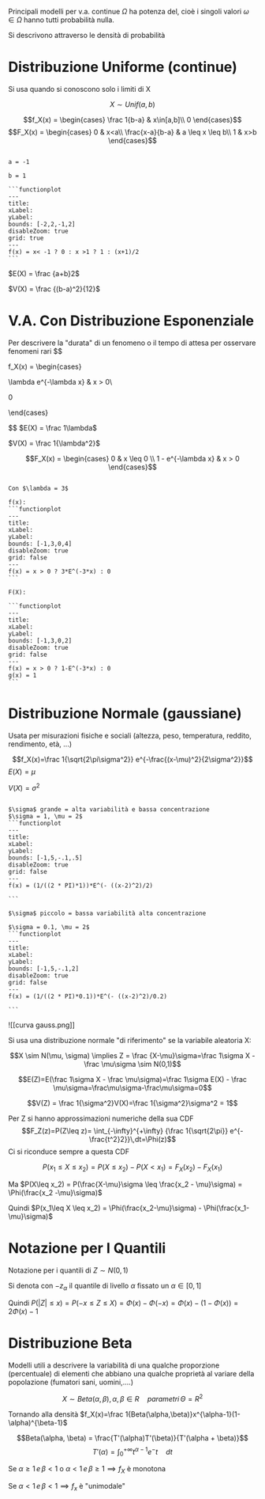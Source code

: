 Principali modelli per v.a. continue $\Omega$ ha potenza del, cioè i singoli valori $\omega \in \Omega$ hanno tutti probabilità nulla.

Si descrivono attraverso le densità di probabilità

# Distribuzione Uniforme (continue)

Si usa quando si conoscono solo i limiti di X

$$X \sim Unif(a,b)$$

$$f_X(x) = \begin{cases}
\frac 1{b-a} & x\in[a,b]\\
0
\end{cases}$$
$$F_X(x) = \begin{cases}
0 & x<a\\
\frac{x-a}{b-a} & a \leq x \leq b\\
1 & x>b
\end{cases}$$

``````ad-example

a = -1

b = 1

```functionplot
---
title:
xLabel:
yLabel:
bounds: [-2,2,-1,2]
disableZoom: true
grid: true
---
f(x) = x< -1 ? 0 : x >1 ? 1 : (x+1)/2
```
``````



$E(X) = \frac {a+b}2$

$V(X) = \frac {(b-a)^2}{12}$

# V.A. Con Distribuzione Esponenziale

Per descrivere la "durata" di un fenomeno o il tempo di attesa per osservare fenomeni rari
$$

f_X(x) = \begin{cases}

\lambda e^{-\lambda x} & x > 0\\

0

\end{cases}

$$
$E(X) = \frac 1\lambda$

$V(X) = \frac 1{\lambda^2}$

$$F_X(x) = \begin{cases}
0 & x \leq 0 \\
1 - e^{-\lambda x} & x > 0
\end{cases}$$


``````ad-example

Con $\lambda = 3$

f(x):
```functionplot
---
title:
xLabel:
yLabel:
bounds: [-1,3,0,4]
disableZoom: true
grid: false
---
f(x) = x > 0 ? 3*E^(-3*x) : 0
```

F(X):

```functionplot
---
title:
xLabel:
yLabel:
bounds: [-1,3,0,2]
disableZoom: true
grid: false
---
f(x) = x > 0 ? 1-E^(-3*x) : 0
g(x) = 1
```

``````

# Distribuzione Normale (gaussiane)

Usata per misurazioni fisiche e sociali (altezza, peso, temperatura, reddito, rendimento, età, ...)

$$f_X(x)=\frac 1{\sqrt{2\pi\sigma^2}} e^{-\frac{(x-\mu)^2}{2\sigma^2}}$$
$E(X) = \mu$

$V(X) = \sigma^2$

``````ad-example

$\sigma$ grande = alta variabilità e bassa concentrazione
$\sigma = 1, \mu = 2$
```functionplot
---
title:
xLabel:
yLabel:
bounds: [-1,5,-.1,.5]
disableZoom: true
grid: false
---
f(x) = (1/((2 * PI)*1))*E^(- ((x-2)^2)/2)

```

$\sigma$ piccolo = bassa variabilità alta concentrazione

$\sigma = 0.1, \mu = 2$
```functionplot
---
title:
xLabel:
yLabel:
bounds: [-1,5,-.1,2]
disableZoom: true
grid: false
---
f(x) = (1/((2 * PI)*0.1))*E^(- ((x-2)^2)/0.2)

```

``````

![[curva gauss.png]]

Si usa una distribuzione normale "di riferimento" se la variabile aleatoria X:

$$X \sim N(\mu, \sigma) \implies Z = \frac {X-\mu}\sigma=\frac 1\sigma X - \frac \mu\sigma \sim N(0,1)$$

$$E(Z)=E(\frac 1\sigma X - \frac \mu\sigma)=\frac 1\sigma E(X) - \frac \mu\sigma=\frac\mu\sigma-\frac\mu\sigma=0$$

$$V(Z) = \frac 1{\sigma^2}V(X)=\frac 1{\sigma^2}\sigma^2 = 1$$

Per Z si hanno approssimazioni numeriche della sua CDF $$F_Z(z)=P(Z\leq z)= \int_{-\infty}^{+\infty} {\frac 1{\sqrt{2\pi}} e^{-\frac{t^2}2}}\,dt=\Phi(z)$$ Ci si riconduce sempre a questa CDF

$$P(x_1 \le X \le x_2) = P(X \leq x_2) - P(X < x_1) = F_X(x_2) - F_X(x_1)$$

Ma $P(X\leq x_2) = P(\frac{X-\mu}\sigma \leq \frac{x_2 - \mu}\sigma) = \Phi(\frac{x_2 -\mu}\sigma)$

Quindi $P(x_1\leq X \leq x_2) = \Phi(\frac{x_2-\mu}\sigma) - \Phi(\frac{x_1-\mu}\sigma)$

# Notazione per I Quantili

Notazione per i quantili di $Z\sim N(0,1)$

Si denota con $-z_\alpha$ il quantile di livello $\alpha$ fissato un $\alpha \in [0,1]$

Quindi $P(|Z| \leq x) = P(-x \leq Z \leq X) = \Phi(x) - \Phi(-x)=\Phi(x) - (1-\Phi(x)) = 2\Phi(x)-1$

# Distribuzione Beta

Modelli utili a descrivere la variabilità di una qualche proporzione (percentuale) di elementi che abbiano una qualche proprietà al variare della popolazione (fumatori sani, uomini,....)

$$X \sim Beta(\alpha, \beta),\, \alpha,\beta\in R\quad parametri \, \Theta=R^2$$

Tornando alla densità $f_X(x)=\frac 1{Beta(\alpha,\beta)}x^{\alpha-1}(1-\alpha)^{\beta-1}$

$$Beta(\alpha, \beta) = \frac{T'(\alpha)T'(\beta)}{T'(\alpha + \beta)}$$
$$T'(\alpha) = \int_0^{+\infty}{t^{\alpha-1}e^-t \quad dt}$$


Se $\alpha \geq 1 \,e\,\beta < 1$ o $\alpha <1 \, e \, \beta \geq 1 \implies f_X$ è monotona

Se $\alpha < 1 \, e\, \beta < 1 \implies f_x$ è "unimodale"